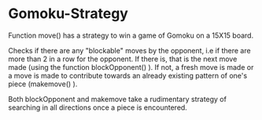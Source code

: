 # Gomoku-Strategy
Function move() has a strategy to win a game of Gomoku on a 15X15 board. 

Checks if there are any "blockable" moves by the opponent, i.e if there are more than 2 in a row for the opponent. If there is, that is the next move made (using the function blockOpponent() ). If not, a fresh move is made or a move is made to contribute towards an already existing pattern of one's piece (makemove() ). 

Both blockOpponent and makemove take a rudimentary strategy of searching in all directions once a piece is encountered.
